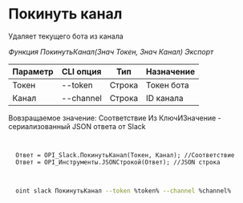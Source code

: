 ﻿---
sidebar_position: 10
---

# Покинуть канал
 Удаляет текущего бота из канала


*Функция ПокинутьКанал(Знач Токен, Знач Канал) Экспорт*

  | Параметр | CLI опция | Тип | Назначение |
  |-|-|-|-|
  | Токен | --token | Строка | Токен бота |
  | Канал | --channel | Строка | ID канала |

  
  Вовзращаемое значение:   Соответствие Из КлючИЗначение - сериализованный JSON ответа от Slack

```bsl title="Пример кода"
	

  Ответ = OPI_Slack.ПокинутьКанал(Токен, Канал); //Соответствие
  Ответ = OPI_Инструменты.JSONСтрокой(Ответ); //JSON строка
	
```

```sh title="Пример команд CLI"
    
  oint slack ПокинутьКанал --token %token% --channel %channel%

```


```json title="Результат"



```
